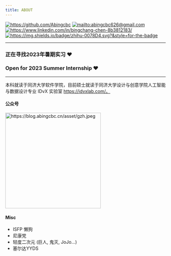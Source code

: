 ```yaml
---
title: ABOUT
---
```

[<img src="https://img.shields.io/badge/github-%23121011.svg?style=for-the-badge&amp;logo=github&amp;logoColor=white" alt="https://github.com/Abingcbc" style="display:inline">](https://github.com/Abingcbc) [<img src="https://img.shields.io/badge/Gmail-D14836?style=for-the-badge&amp;logo=gmail&amp;logoColor=white" alt="mailto:abingcbc626@gmail.com" style="display:inline">](mailto:abingcbc626@gmail.com) [<img src="https://img.shields.io/badge/linkedin-%230077B5.svg?style=for-the-badge&amp;logo=linkedin&amp;logoColor=white" alt="https://www.linkedin.com/in/bingchang-chen-8b3812183/" style="display:inline">](https://www.linkedin.com/in/bingchang-chen-8b3812183/) [<img src="https://img.shields.io/badge/zhihu-0078D4.svg?&style=for-the-badge" alt="https://img.shields.io/badge/zhihu-0078D4.svg?&style=for-the-badge" style="display:inline">](https://www.zhihu.com/people/llll-48-29)
<hr>

### 正在寻找2023年暑期实习 ❤️
### Open for 2023 Summer Internship ❤️

<hr>

本科就读于同济大学软件学院，目前硕士就读于同济大学设计与创意学院人工智能与数据设计专业 IDvX 实验室 https://idvxlab.com/。

#### 公众号

<img src="https://blog.abingcbc.cn/asset/gzh.jpeg" alt="https://blog.abingcbc.cn/asset/gzh.jpeg" style="width:300px;margin:0 auto">

#### Misc

- ISFP 懒狗
- 尼康党
- 轻度二次元 (巨人, 鬼灭, JoJo...)
- 塞尔达YYDS

